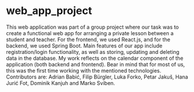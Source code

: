 # web_app_project
This web application was part of a group project where our task was to create a functional web app for arranging a private lesson between a student and teacher. For the frontend, we used React.js, and for the backend, we used Spring Boot. Main features of our app include registration/login functionality, as well as storing, updating and deleting data in the database. My work reflects on the calendar component of the application (both backend and frontend). Bear in mind that for most of us, this was the first time working with the mentioned technologies. Contributors are: Adrian Babić, Filip Bürgler, Luka Forko, Petar Jakuš, Hana Jurić Fot, Dominik Kanjuh and Marko Sviben.
